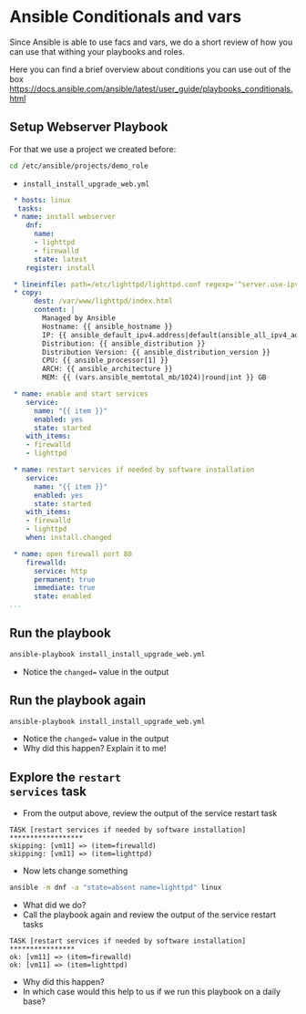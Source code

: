 # Ansible Conditionals and vars
Since Ansible is able to use facs and vars, we do a short review of how you can use that withing your playbooks and roles.

Here you can find a brief overview about conditions you can use out of the box
https://docs.ansible.com/ansible/latest/user_guide/playbooks_conditionals.html

## Setup Webserver Playbook
For that we use a project we created before:
```bash
cd /etc/ansible/projects/demo_role
```
 * <code>install_install_upgrade_web.yml</code>
```yaml
 * hosts: linux
  tasks:
 * name: install webserver
    dnf: 
      name: 
      - lighttpd
      - firewalld
      state: latest
    register: install

 * lineinfile: path=/etc/lighttpd/lighttpd.conf regexp='^server.use-ipv6' line='server.use-ipv6 = "disable"'
 * copy:
      dest: /var/www/lighttpd/index.html
      content: |
        Managed by Ansible
        Hostname: {{ ansible_hostname }}
        IP: {{ ansible_default_ipv4.address|default(ansible_all_ipv4_addresses[0])}}
        Distribution: {{ ansible_distribution }}
        Distribution Version: {{ ansible_distribution_version }}
        CPU: {{ ansible_processor[1] }}
        ARCH: {{ ansible_architecture }}
        MEM: {{ (vars.ansible_memtotal_mb/1024)|round|int }} GB

 * name: enable and start services
    service:
      name: "{{ item }}"
      enabled: yes
      state: started
    with_items:
    - firewalld
    - lighttpd

 * name: restart services if needed by software installation
    service:
      name: "{{ item }}"
      enabled: yes
      state: started
    with_items:
    - firewalld
    - lighttpd
    when: install.changed

 * name: open firewall port 80
    firewalld: 
      service: http 
      permanent: true 
      immediate: true 
      state: enabled
...
```
## Run the playbook
```bash
ansible-playbook install_install_upgrade_web.yml
```

 * Notice the <code>changed=</code> value in the output

## Run the playbook again
```bash
ansible-playbook install_install_upgrade_web.yml
```

 * Notice the <code>changed=</code> value in the output
 * Why did this happen? Explain it to me!
 
 ## Explore the <code>restart services</code> task
 * From the output above, review the output of the service restart task
 ```
 TASK [restart services if needed by software installation] ******************
skipping: [vm11] => (item=firewalld) 
skipping: [vm11] => (item=lighttpd) 
```

 * Now lets change something
```bash
ansible -m dnf -a "state=absent name=lighttpd" linux
```
 * What did we do?
* Call the playbook again and review the output of the service restart tasks
 ```
TASK [restart services if needed by software installation] ****************
ok: [vm11] => (item=firewalld)
ok: [vm11] => (item=lighttpd)
```
* Why did this happen?
* In which case would this help to us if we run this playbook on a daily base?
<!--stackedit_data:
eyJoaXN0b3J5IjpbLTE4MDE3ODkxNzEsLTI3NjgyMzM0MiwtNT
g4NDA5MjQ5LC0xNjUxNTE4MzM4LDk3Nzc3MjA4MF19
-->